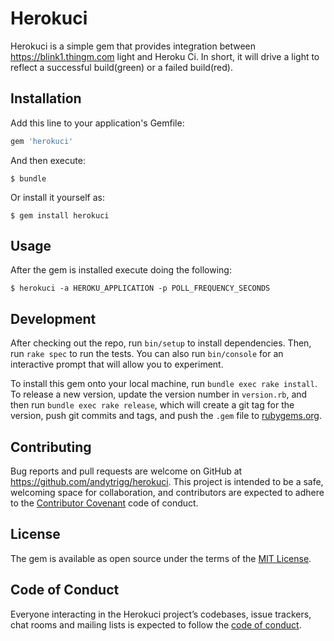 # Herokuci

Herokuci is a simple gem that provides integration between https://blink1.thingm.com light and Heroku Ci. In short, it will drive a light to reflect a successful build(green) or a failed build(red). 

## Installation

Add this line to your application's Gemfile:

```ruby
gem 'herokuci'
```

And then execute:

    $ bundle

Or install it yourself as:

    $ gem install herokuci

## Usage

After the gem is installed execute doing the following:

    $ herokuci -a HEROKU_APPLICATION -p POLL_FREQUENCY_SECONDS

## Development

After checking out the repo, run `bin/setup` to install dependencies. Then, run `rake spec` to run the tests. You can also run `bin/console` for an interactive prompt that will allow you to experiment.

To install this gem onto your local machine, run `bundle exec rake install`. To release a new version, update the version number in `version.rb`, and then run `bundle exec rake release`, which will create a git tag for the version, push git commits and tags, and push the `.gem` file to [rubygems.org](https://rubygems.org).

## Contributing

Bug reports and pull requests are welcome on GitHub at https://github.com/andytrigg/herokuci. This project is intended to be a safe, welcoming space for collaboration, and contributors are expected to adhere to the [Contributor Covenant](http://contributor-covenant.org) code of conduct.

## License

The gem is available as open source under the terms of the [MIT License](https://opensource.org/licenses/MIT).

## Code of Conduct

Everyone interacting in the Herokuci project’s codebases, issue trackers, chat rooms and mailing lists is expected to follow the [code of conduct](https://github.com/andytrigg/herokuci/blob/master/CODE_OF_CONDUCT.md).

